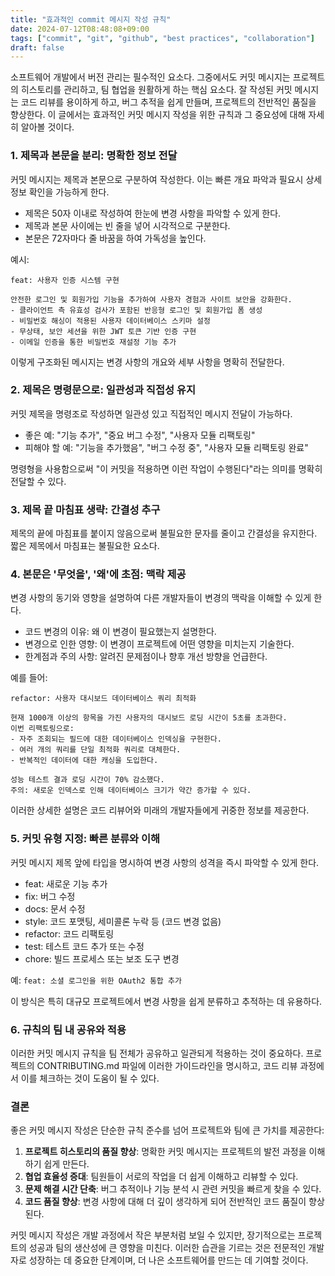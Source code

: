 ```yaml
---
title: "효과적인 commit 메시지 작성 규칙"
date: 2024-07-12T08:48:08+09:00
tags: ["commit", "git", "github", "best practices", "collaboration"]
draft: false
---
```


소프트웨어 개발에서 버전 관리는 필수적인 요소다. 그중에서도 커밋 메시지는 프로젝트의 히스토리를 관리하고, 팀 협업을 원활하게 하는 핵심 요소다. 잘 작성된 커밋 메시지는 코드 리뷰를 용이하게 하고, 버그 추적을 쉽게 만들며, 프로젝트의 전반적인 품질을 향상한다. 이 글에서는 효과적인 커밋 메시지 작성을 위한 규칙과 그 중요성에 대해 자세히 알아볼 것이다.

### 1. 제목과 본문을 분리: 명확한 정보 전달

커밋 메시지는 제목과 본문으로 구분하여 작성한다. 이는 빠른 개요 파악과 필요시 상세 정보 확인을 가능하게 한다.

-   제목은 50자 이내로 작성하여 한눈에 변경 사항을 파악할 수 있게 한다.
-   제목과 본문 사이에는 빈 줄을 넣어 시각적으로 구분한다.
-   본문은 72자마다 줄 바꿈을 하여 가독성을 높인다.

예시:

```
feat: 사용자 인증 시스템 구현

안전한 로그인 및 회원가입 기능을 추가하여 사용자 경험과 사이트 보안을 강화한다.
- 클라이언트 측 유효성 검사가 포함된 반응형 로그인 및 회원가입 폼 생성
- 비밀번호 해싱이 적용된 사용자 데이터베이스 스키마 설정
- 무상태, 보안 세션을 위한 JWT 토큰 기반 인증 구현
- 이메일 인증을 통한 비밀번호 재설정 기능 추가
```

이렇게 구조화된 메시지는 변경 사항의 개요와 세부 사항을 명확히 전달한다.

### 2. 제목은 명령문으로: 일관성과 직접성 유지

커밋 제목을 명령조로 작성하면 일관성 있고 직접적인 메시지 전달이 가능하다.

-   좋은 예: "기능 추가", "중요 버그 수정", "사용자 모듈 리팩토링"
-   피해야 할 예: "기능을 추가했음", "버그 수정 중", "사용자 모듈 리팩토링 완료"

명령형을 사용함으로써 "이 커밋을 적용하면 이런 작업이 수행된다"라는 의미를 명확히 전달할 수 있다.

### 3. 제목 끝 마침표 생략: 간결성 추구

제목의 끝에 마침표를 붙이지 않음으로써 불필요한 문자를 줄이고 간결성을 유지한다. 짧은 제목에서 마침표는 불필요한 요소다.

### 4. 본문은 '무엇을', '왜'에 초점: 맥락 제공

변경 사항의 동기와 영향을 설명하여 다른 개발자들이 변경의 맥락을 이해할 수 있게 한다.

-   코드 변경의 이유: 왜 이 변경이 필요했는지 설명한다.
-   변경으로 인한 영향: 이 변경이 프로젝트에 어떤 영향을 미치는지 기술한다.
-   한계점과 주의 사항: 알려진 문제점이나 향후 개선 방향을 언급한다.

예를 들어:

```
refactor: 사용자 대시보드 데이터베이스 쿼리 최적화

현재 1000개 이상의 항목을 가진 사용자의 대시보드 로딩 시간이 5초를 초과한다.
이번 리팩토링으로:
- 자주 조회되는 필드에 대한 데이터베이스 인덱싱을 구현한다.
- 여러 개의 쿼리를 단일 최적화 쿼리로 대체한다.
- 반복적인 데이터에 대한 캐싱을 도입한다.

성능 테스트 결과 로딩 시간이 70% 감소했다.
주의: 새로운 인덱스로 인해 데이터베이스 크기가 약간 증가할 수 있다.
```

이러한 상세한 설명은 코드 리뷰어와 미래의 개발자들에게 귀중한 정보를 제공한다.

### 5. 커밋 유형 지정: 빠른 분류와 이해

커밋 메시지 제목 앞에 타입을 명시하여 변경 사항의 성격을 즉시 파악할 수 있게 한다.

-   feat: 새로운 기능 추가
-   fix: 버그 수정
-   docs: 문서 수정
-   style: 코드 포맷팅, 세미콜론 누락 등 (코드 변경 없음)
-   refactor: 코드 리팩토링
-   test: 테스트 코드 추가 또는 수정
-   chore: 빌드 프로세스 또는 보조 도구 변경

예: `feat: 소셜 로그인을 위한 OAuth2 통합 추가`

이 방식은 특히 대규모 프로젝트에서 변경 사항을 쉽게 분류하고 추적하는 데 유용하다.

### 6. 규칙의 팀 내 공유와 적용

이러한 커밋 메시지 규칙을 팀 전체가 공유하고 일관되게 적용하는 것이 중요하다. 프로젝트의 CONTRIBUTING.md 파일에 이러한 가이드라인을 명시하고, 코드 리뷰 과정에서 이를 체크하는 것이 도움이 될 수 있다.

### 결론

좋은 커밋 메시지 작성은 단순한 규칙 준수를 넘어 프로젝트와 팀에 큰 가치를 제공한다:

1. **프로젝트 히스토리의 품질 향상**: 명확한 커밋 메시지는 프로젝트의 발전 과정을 이해하기 쉽게 만든다.
2. **협업 효율성 증대**: 팀원들이 서로의 작업을 더 쉽게 이해하고 리뷰할 수 있다.
3. **문제 해결 시간 단축**: 버그 추적이나 기능 분석 시 관련 커밋을 빠르게 찾을 수 있다.
4. **코드 품질 향상**: 변경 사항에 대해 더 깊이 생각하게 되어 전반적인 코드 품질이 향상된다.

커밋 메시지 작성은 개발 과정에서 작은 부분처럼 보일 수 있지만, 장기적으로는 프로젝트의 성공과 팀의 생산성에 큰 영향을 미친다. 이러한 습관을 기르는 것은 전문적인 개발자로 성장하는 데 중요한 단계이며, 더 나은 소프트웨어를 만드는 데 기여할 것이다.
